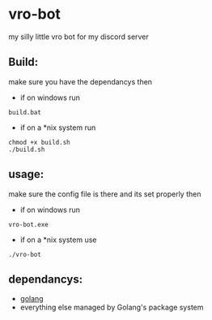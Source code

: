 # vro-bot
my silly little vro bot for my discord server
## Build:
make sure you have the dependancys then
 - if on windows run
```
build.bat
```
 - if on a *nix system run
```
chmod +x build.sh
./build.sh
```
## usage:
make sure the config file is there and its set properly then
- if on windows run 
```
vro-bot.exe
```
- if on a *nix system use
```
./vro-bot
```
## dependancys:
  - [golang](https://go.dev/dl/)
  - everything else managed by Golang's package system 
